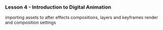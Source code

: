 ### Lesson 4 - Introduction to Digital Animation

importing assets to after effects
compositions, layers and keyframes
render and composition settings
